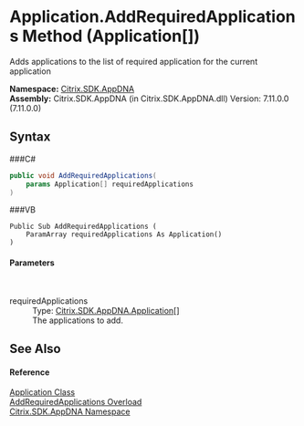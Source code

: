 # Application.AddRequiredApplications Method (Application[])
 

Adds applications to the list of required application for the current application

**Namespace:**&nbsp;<a href="N_Citrix_SDK_AppDNA">Citrix.SDK.AppDNA</a><br />**Assembly:**&nbsp;Citrix.SDK.AppDNA (in Citrix.SDK.AppDNA.dll) Version: 7.11.0.0 (7.11.0.0)

## Syntax

###C#
```csharp
public void AddRequiredApplications(
	params Application[] requiredApplications
)
```

###VB
```vbnet
Public Sub AddRequiredApplications ( 
	ParamArray requiredApplications As Application()
)
```


#### Parameters
&nbsp;<dl><dt>requiredApplications</dt><dd>Type: <a href="T_Citrix_SDK_AppDNA_Application">Citrix.SDK.AppDNA.Application</a>[]<br />The applications to add.</dd></dl>

## See Also


#### Reference
<a href="T_Citrix_SDK_AppDNA_Application">Application Class</a><br /><a href="Overload_Citrix_SDK_AppDNA_Application_AddRequiredApplications">AddRequiredApplications Overload</a><br /><a href="N_Citrix_SDK_AppDNA">Citrix.SDK.AppDNA Namespace</a><br />